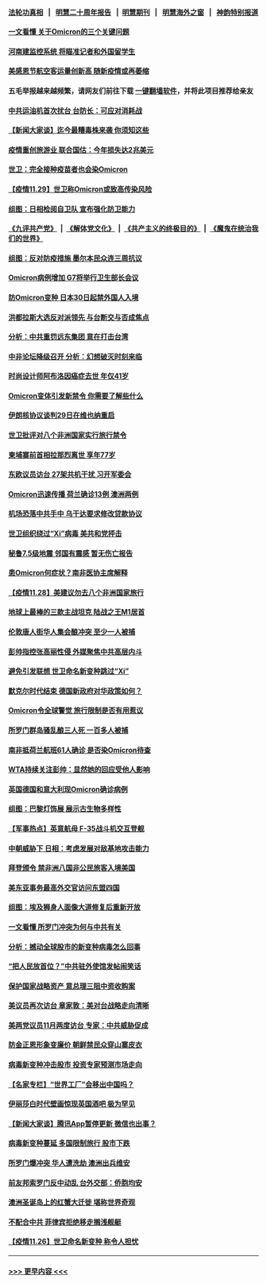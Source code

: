#### [法轮功真相](https://github.com/gfw-breaker/truth/blob/master/README.md?t=0) &nbsp;&nbsp;|&nbsp;&nbsp; [明慧二十周年报告](https://github.com/gfw-breaker/mh-reports/blob/master/README.md?t=0) &nbsp;&nbsp;|&nbsp;&nbsp;[明慧期刊](https://github.com/gfw-breaker/mh-qikan) &nbsp;&nbsp;|&nbsp;&nbsp; [明慧海外之窗](https://github.com/gfw-breaker/mh-news/blob/master/README.md?t=0) &nbsp;&nbsp;|&nbsp;&nbsp; [神韵特别报道](https://github.com/gfw-breaker/mh-news/blob/master/shenyun.md?t=0)
#### [一文看懂 关于Omicron的三个关键问题](../pages/nsc418/n13406253.md?t=11300601) 
#### [河南建监控系统 将瞄准记者和外国留学生](../pages/nsc418/n13406013.md?t=11300601) 
#### [美感恩节航空客运量创新高 随新疫情或再萎缩](../pages/nsc418/n13406062.md?t=11300601) 
#### 五毛举报越来越频繁，请网友们前往下载 [一键翻墙软件](https://github.com/gfw-breaker/ssr-accounts)，并将此项目推荐给亲友
#### [中共运油机首次扰台 台防长：可应对消耗战](../pages/nsc418/n13405781.md?t=11300601) 
#### [【新闻大家谈】迄今最糟毒株来袭 你须知这些](../pages/nsc418/n13405820.md?t=11300601) 
#### [疫情重创旅游业 联合国估：今年损失达2兆美元](../pages/nsc418/n13405848.md?t=11300601) 
#### [世卫：完全接种疫苗者也会染Omicron](../pages/nsc418/n13405633.md?t=11300601) 
#### [【疫情11.29】世卫称Omicron或致高传染风险](../pages/nsc418/n13405459.md?t=11300601) 
#### [组图：日相检阅自卫队 宣布强化防卫能力](../pages/nsc418/n13405592.md?t=11300601) 
#### [《九评共产党》](https://github.com/begood0513/9ping.md/blob/master/README.md) &nbsp;|&nbsp; [《解体党文化》](../../../../jtdwh.md/blob/master/README.md)  &nbsp;|&nbsp; [《共产主义的终极目的》](../../../../gczydzjmd.md/blob/master/README.md) &nbsp;|&nbsp; [《魔鬼在统治我们的世界》](../../../../mgztzwmdsj.md/blob/master/README.md) 
#### [组图：反对防疫措施 墨尔本民众连三周抗议](../pages/nsc418/n13405326.md?t=11300601) 
#### [Omicron病例增加 G7将举行卫生部长会议](../pages/nsc418/n13405333.md?t=11300601) 
#### [防Omicron变种 日本30日起禁外国人入境](../pages/nsc418/n13405371.md?t=11300601) 
#### [洪都拉斯大选反对派领先 与台断交与否成焦点](../pages/nsc418/n13405288.md?t=11300601) 
#### [分析：中共重罚远东集团 意在打击台湾](../pages/nsc418/n13405138.md?t=11300601) 
#### [中非论坛降级召开 分析：幻想破灭时刻来临](../pages/nsc418/n13404711.md?t=11300601) 
#### [时尚设计师阿布洛因癌症去世 年仅41岁](../pages/nsc418/n13404497.md?t=11300601) 
#### [Omicron变体引发新禁令 你需要了解些什么](../pages/nsc418/n13402973.md?t=11300601) 
#### [伊朗核协议谈判29日在维也纳重启](../pages/nsc418/n13404574.md?t=11300601) 
#### [世卫批评对八个非洲国家实行旅行禁令](../pages/nsc418/n13404397.md?t=11300601) 
#### [柬埔寨前首相拉那烈离世 享年77岁](../pages/nsc418/n13404125.md?t=11300601) 
#### [东欧议员访台 27架共机干扰 习开军委会](../pages/nsc418/n13404164.md?t=11300601) 
#### [Omicron迅速传播 荷兰确诊13例 澳洲两例](../pages/nsc418/n13404193.md?t=11300601) 
#### [机场恐落中共手中 乌干达要求修改贷款协议](../pages/nsc418/n13404107.md?t=11300601) 
#### [世卫组织绕过“Xi”病毒 美共和党抨击](../pages/nsc418/n13404057.md?t=11300601) 
#### [秘鲁7.5级地震 邻国有震感 暂无伤亡报告](../pages/nsc418/n13403928.md?t=11300601) 
#### [患Omicron何症状？南非医协主席解释](../pages/nsc418/n13403880.md?t=11300601) 
#### [【疫情11.28】美建议勿去八个非洲国家旅行](../pages/nsc418/n13403592.md?t=11300601) 
#### [地球上最棒的三款主战坦克 陆战之王M1居首](../pages/nsc418/n13392449.md?t=11300601) 
#### [伦敦唐人街华人集会酿冲突 至少一人被捕](../pages/nsc418/n13403223.md?t=11300601) 
#### [彭帅指控张高丽性侵 外媒聚焦中共高层内斗](../pages/nsc418/n13403072.md?t=11300601) 
#### [避免引发联想 世卫命名新变种跳过“Xi”](../pages/nsc418/n13403008.md?t=11300601) 
#### [默克尔时代结束 德国新政府对华政策如何？](../pages/nsc418/n13403046.md?t=11300601) 
#### [Omicron令全球警觉 旅行限制是否有用惹议](../pages/nsc418/n13402956.md?t=11300601) 
#### [所罗门群岛骚乱酿三人死 一百多人被捕](../pages/nsc418/n13402683.md?t=11300601) 
#### [南非抵荷兰航班61人确诊 是否染Omicron待查](../pages/nsc418/n13402671.md?t=11300601) 
#### [WTA持续关注彭帅：显然她的回应受他人影响](../pages/nsc418/n13402488.md?t=11300601) 
#### [英国德国和意大利现Omicron确诊病例](../pages/nsc418/n13402630.md?t=11300601) 
#### [组图：巴黎灯饰展 展示古生物多样性](../pages/nsc418/n13401991.md?t=11300601) 
#### [【军事热点】英意航母 F-35战斗机交互登舰](../pages/nsc418/n13400951.md?t=11300601) 
#### [中朝威胁下 日相：考虑发展对敌基地攻击能力](../pages/nsc418/n13402061.md?t=11300601) 
#### [拜登颁令 禁非洲八国非公民旅客入境美国](../pages/nsc418/n13401683.md?t=11300601) 
#### [美东亚事务最高外交官访问东盟四国](../pages/nsc418/n13401535.md?t=11300601) 
#### [组图：埃及狮身人面像大道修复后重新开放](../pages/nsc418/n13400307.md?t=11300601) 
#### [一文看懂 所罗门冲突为何与中共有关](../pages/nsc418/n13401105.md?t=11300601) 
#### [分析：撼动全球股市的新变种病毒怎么回事](../pages/nsc418/n13400785.md?t=11300601) 
#### [“把人民放首位？”中共驻外使馆发帖闹笑话](../pages/nsc418/n13401121.md?t=11300601) 
#### [保护国家战略资产 意总理三阻中资收购案](../pages/nsc418/n13401206.md?t=11300601) 
#### [美议员再次访台 章家敦：美对台战略走向清晰](../pages/nsc418/n13400968.md?t=11300601) 
#### [美两党议员11月两度访台 专家：中共威胁促成](../pages/nsc418/n13400928.md?t=11300601) 
#### [防金正恩形象变廉价 朝鲜禁民众穿山寨皮衣](../pages/nsc418/n13400896.md?t=11300601) 
#### [病毒新变种冲击股市 投资专家预测市场走向](../pages/nsc418/n13400823.md?t=11300601) 
#### [【名家专栏】“世界工厂”会移出中国吗？](../pages/nsc418/n13400514.md?t=11300601) 
#### [伊丽莎白时代壁画惊现英国酒吧 极为罕见](../pages/nsc418/n13399509.md?t=11300601) 
#### [【新闻大家谈】腾讯App暂停更新 微信也出事？](../pages/nsc418/n13400313.md?t=11300601) 
#### [病毒新变种蔓延 多国限制旅行 股市下跌](../pages/nsc418/n13400309.md?t=11300601) 
#### [所罗门爆冲突 华人遭洗劫 澳洲出兵维安](../pages/nsc418/n13400278.md?t=11300601) 
#### [前友邦索罗门反中动乱 台外交部：侨胞均安](../pages/nsc418/n13400418.md?t=11300601) 
#### [澳洲圣诞岛上的红蟹大迁徙 堪称世界奇观](../pages/nsc418/n13399450.md?t=11300601) 
#### [不配合中共 菲律宾拒绝移走搁浅舰艇](../pages/nsc418/n13398711.md?t=11300601) 
#### [【疫情11.26】世卫命名新变种 称令人担忧](../pages/nsc418/n13400011.md?t=11300601) 

----
#### [ >>> 更早内容 <<< ](../indexes/nsc418-earlier.md)
